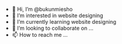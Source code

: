 - 👋 Hi, I’m @bukunmiesho
- 👀 I’m interested in website designing
- 🌱 I’m currently learning website designing
- 💞️ I’m looking to collaborate on ...
- 📫 How to reach me ...

<!---
bukunmiesho/bukunmiesho is a ✨ special ✨ repository because its `README.md` (this file) appears on your GitHub profile.
You can click the Preview link to take a look at your changes.
--->
